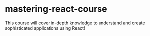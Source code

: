 # mastering-react-course
This course will cover in-depth knowledge to understand and create sophisticated applications using React!
